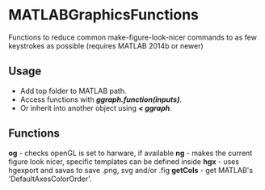 # MATLABGraphicsFunctions
Functions to reduce common make-figure-look-nicer commands to as few keystrokes as possible (requires MATLAB 2014b or newer)

## Usage
 - Add top folder to MATLAB path.
 - Access functions with ***ggraph.function(inputs)***.
 - Or inherit into another object using ***< ggraph***.

## Functions
**og** - checks openGL is set to harware, if available 
**ng** - makes the current figure look nicer, specific templates can be defined inside 
**hgx** - uses hgexport and savas to save .png, svg and/or .fig 
**getCols** - get MATLAB's 'DefaultAxesColorOrder'. 
